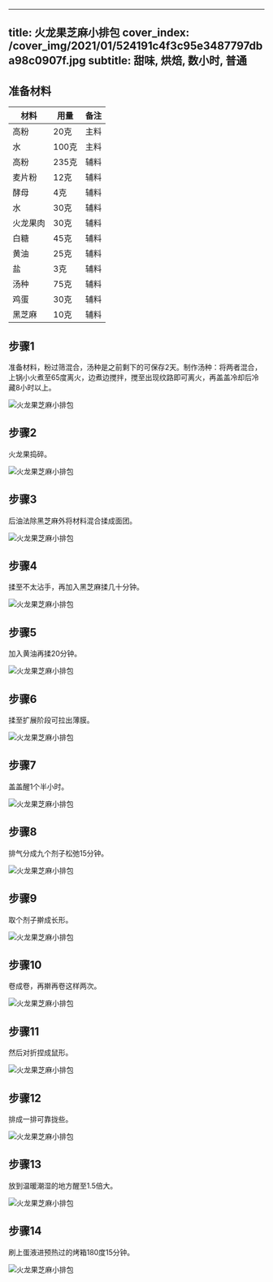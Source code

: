 
---
title: 火龙果芝麻小排包
cover_index: /cover_img/2021/01/524191c4f3c95e3487797dba98c0907f.jpg
subtitle: 甜味, 烘焙, 数小时, 普通
---

## 准备材料

| 材料     | 用量 | 备注|
| ------- | ----- | --- |
| 高粉 | 20克| 主料 |
| 水 | 100克| 主料 |
| 高粉 | 235克| 辅料 |
| 麦片粉 | 12克| 辅料 |
| 酵母 | 4克| 辅料 |
| 水 | 30克| 辅料 |
| 火龙果肉 | 30克| 辅料 |
| 白糖 | 45克| 辅料 |
| 黄油 | 25克| 辅料 |
| 盐 | 3克| 辅料 |
| 汤种 | 75克| 辅料 |
| 鸡蛋 | 30克| 辅料 |
| 黑芝麻 | 10克| 辅料 |

## 步骤1

准备材料，粉过筛混合，汤种是之前剩下的可保存2天。制作汤种：将两者混合，上锅小火煮至65度离火，边煮边搅拌，搅至出现纹路即可离火，再盖盖冷却后冷藏8小时以上。

![火龙果芝麻小排包](https://i8.meishichina.com/attachment/recipe/201010/201010211445496.JPG?x-oss-process=style/p320) 

## 步骤2

火龙果捣碎。

![火龙果芝麻小排包](https://i8.meishichina.com/attachment/recipe/201010/201010211446102.JPG?x-oss-process=style/p320) 

## 步骤3

后油法除黑芝麻外将材料混合揉成面团。

![火龙果芝麻小排包](https://i8.meishichina.com/attachment/recipe/201010/201010211446270.JPG?x-oss-process=style/p320) 

## 步骤4

揉至不太沾手，再加入黑芝麻揉几十分钟。

![火龙果芝麻小排包](https://i8.meishichina.com/attachment/recipe/201010/201010211446484.JPG?x-oss-process=style/p320) 

## 步骤5

加入黄油再揉20分钟。

![火龙果芝麻小排包](https://i8.meishichina.com/attachment/recipe/201010/201010211447172.JPG?x-oss-process=style/p320) 

## 步骤6

揉至扩展阶段可拉出薄膜。

![火龙果芝麻小排包](https://i8.meishichina.com/attachment/recipe/201010/201010211447411.JPG?x-oss-process=style/p320) 

## 步骤7

盖盖醒1个半小时。

![火龙果芝麻小排包](https://i8.meishichina.com/attachment/recipe/201010/201010211447569.JPG?x-oss-process=style/p320) 

## 步骤8

排气分成九个剂子松弛15分钟。

![火龙果芝麻小排包](https://i8.meishichina.com/attachment/recipe/201010/201010211448179.JPG?x-oss-process=style/p320) 

## 步骤9

取个剂子擀成长形。

![火龙果芝麻小排包](https://i8.meishichina.com/attachment/recipe/201010/201010211448318.JPG?x-oss-process=style/p320) 

## 步骤10

卷成卷，再擀再卷这样两次。

![火龙果芝麻小排包](https://i8.meishichina.com/attachment/recipe/201010/201010211448475.JPG?x-oss-process=style/p320) 

## 步骤11

然后对折捏成鼠形。

![火龙果芝麻小排包](https://i8.meishichina.com/attachment/recipe/201010/201010211449025.JPG?x-oss-process=style/p320) 

## 步骤12

排成一排可靠拢些。

![火龙果芝麻小排包](https://i8.meishichina.com/attachment/recipe/201010/201010211449143.JPG?x-oss-process=style/p320) 

## 步骤13

放到温暖潮湿的地方醒至1.5倍大。

![火龙果芝麻小排包](https://i8.meishichina.com/attachment/recipe/201010/201010211449264.JPG?x-oss-process=style/p320) 

## 步骤14

刷上蛋液进预热过的烤箱180度15分钟。

![火龙果芝麻小排包](https://i8.meishichina.com/attachment/recipe/201010/201010211449387.JPG?x-oss-process=style/p320) 

